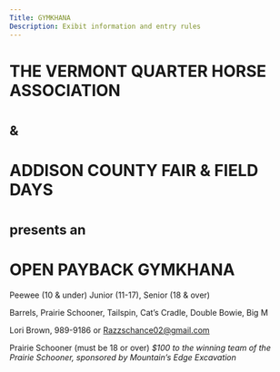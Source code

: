 ```yaml
---
Title: GYMKHANA
Description: Exibit information and entry rules
---
```



# THE VERMONT QUARTER HORSE ASSOCIATION 
# <small>&</small> 
# ADDISON COUNTY FAIR & FIELD DAYS 
# <small>presents an</small> 
# OPEN PAYBACK GYMKHANA

Peewee (10 & under) Junior (11-17), Senior (18 & over)

Barrels, Prairie Schooner, Tailspin, Cat’s Cradle, Double Bowie, Big M

Lori Brown, 989-9186 or Razzschance02@gmail.com

Prairie Schooner (must be 18 or over) *$100 to the winning team of the Prairie Schooner, sponsored by Mountain’s Edge Excavation*
